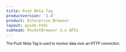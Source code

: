 ```yaml
---
title: Push Meta Tag
productversion: '1.4'
product: Enterprise Browser
layout: guide.html
subhead: PocketBrowser 3.x APIs
---
```


The Push Meta Tag is used to receive data over an HTTP connection.

<html>
  <head>
    <META http-equiv="Content-Type" content="text/html; charset=utf-8">
    <style>
					body
					{
					font-family:verdana,arial,helvetica;
					font-size:x-small;
					margin:20;
					}
					h1
					{
					font-family:verdana,arial,helvetica;
					font-size:medium;
					font-weight:bold;
					}
					th
					{
					font-family:verdana,arial,helvetica;
					font-size:x-small;
					font-weight:bold;
					text-align:left;
					background-color:#CCCCCC;
					}
					td
					{
					font-family:verdana,arial,helvetica;
					font-size:x-small;
					text-align:left;
					}
					.clsRef
					{
					font-family:verdana,arial,helvetica;
					font-size:small;
					color:#003399;
					font-weight:bold;
					text-align:left;
					}
					.clsSyntax
					{
					font-family:courier;
					font-size:x-small;
					text-align:left;
					background-color:#ffffff;
					}
					.clsSyntaxHeadings
					{
					font-family:verdana,arial,helvetica;
					font-size:x-small;
					font-weight:bold;
					text-align:left;
					color:#000066;
					background-color:#efeff7;
					border-bottom: #c8cdde 1px solid;
					}
					.clsSyntaxCells
					{
					font-family:verdana,arial,helvetica;
					font-size:x-small;
					text-align:left;
					background-color:#f7f7ff;
					border-bottom: #d5d5d3 1px solid;
					}
				</style>
    <title>Push</title><script type="text/javascript" language="Javascript">
					
					function ToggleSpan(SpanId, ImgID)
					{
						var path = '../Resources/'
					//Toggle the span view on or off
					var Rollup = document.all.item(SpanId);
					var RollupImg = document.all.item(ImgID);
					var ToggleExpand = path + 'ToggleExpand.gif';
					var ToggleCollapse = path + 'ToggleCollapse.gif';
					Rollup.style.display = (Rollup.style.display=='none' ? 'block' : 'none');
					RollupImg.src = (Rollup.style.display=='none' ? ToggleExpand : ToggleCollapse);
					}

					function CopyTemplate(sControl)
					{
					//Copy the template values held in the appropriate textarea to clipboard
					if (window.clipboardData)
					{
					window.clipboardData.setData("Text", document.all.item(sControl).value);
					}
					return false;
					}
					
				</script></head>
  <body topmargin="0" leftmargin="0" marginheight="0" marginwidth="0" bgcolor="#ffffff" text="#000000">
    <hr size="1">
    <div id="SyntaxSpan" style="display:block">
      <blockquote>
        <table class="clsSyntax" cellspacing="1" cellpadding="3" width="95%">
          <tr>
            <th class="clsSyntaxHeadings">Push (META Tag) Syntax
						</th>
          </tr>
          <tr>
            <td class="clsSyntaxCells">
              <p>&lt;META HTTP-Equiv="Push" content="[Parameter]"&gt;</p>
            </td>
          </tr>
          <tr>
            <td class="clsSyntaxCells">
              <p>&lt;META HTTP-Equiv="Push" content="[Parameter:Attribute]"&gt;</p>
            </td>
          </tr>
          <tr>
            <td class="clsSyntaxCells">
              <p>&lt;META HTTP-Equiv="Push" contents="Detected:url('[jsFunction | url]')"&gt;</p>
            </td>
          </tr>
        </table>
      </blockquote><br></div>
    <div id="ParametersWOSpan" style="display:block">
      <blockquote>
				Items listed in this section indicate methods or, in some cases, indicate parameters which will be retrieved.
				<BR><BR><table class="clsSyntax" cellspacing="1" cellpadding="3" width="95%">
          <col width="10%">
          <col width="68%">
          <col width="22%">
          <tr>
            <th class="clsSyntaxHeadings">Name</th>
            <th class="clsSyntaxHeadings">Description</th>
            <th class="clsSyntaxHeadings">
              <table cellspacing="0" cellpadding="0">
                <tr>
                  <td width="85%" class="clsSyntaxHeadings" style="border-bottom-style: none;">Default Value</td>
                </tr>
              </table>
            </th>
          </tr>
          <tr>
            <td valign="top" class="clsSyntaxCells"><b>Start</b></td>
            <td valign="top" class="clsSyntaxCells">Starts the server. Must be after the &lt;port&gt; tag.</td>
            <td valign="top" class="clsSyntaxCells">
										N/A
									</td>
          </tr>
          <tr>
            <td valign="top" class="clsSyntaxCells"><b>Stop</b></td>
            <td valign="top" class="clsSyntaxCells">Stops the server.</td>
            <td valign="top" class="clsSyntaxCells">
										N/A
									</td>
          </tr>
        </table>
        <table cellspacing="1" cellpadding="3" width="95%">
          <col width="78%">
          <col width="8%">
          <col width="1%">
          <col width="5%">
          <col width="1%">
          <col width="5%">
          <col width="2%">
          <tr align="right">
            <td></td>
            <td valign="bottom" style="border-bottom-style: none;font-weight:normal;font-size:xx-small;"><nobr><b>Copy methods template to clipboard:</b></nobr></td>
            <td></td>
            <td valign="bottom" style="border-bottom-style: none;font-weight:normal;font-size:xx-small;"><nobr><img id="imgCopyDefaultsWO" alt="Copy META Tag template to clipboard" onclick="CopyTemplate('txtMETATemplateWO')" onmouseover="this.style.cursor='hand'" src="../Resources/CopyDefaults.gif">
									META Tags
								</nobr></td>
            <td></td>
            <td valign="middle" style="border-bottom-style: none;font-weight:normal;font-size:xx-small;"><nobr><img id="imgCopyDefaultsWO" alt="Copy Javascript template to clipboard" onclick="CopyTemplate('txtJavascriptTemplateWO')" onmouseover="this.style.cursor='hand'" src="../Resources/CopyDefaults.gif">
									Javascript
								</nobr></td>
            <td></td>
          </tr>
        </table>
        <div style="display:none"><textarea id="txtMETATemplateWO">&lt;!-- 
The Push META Tag is used to receive data over an HTTP connection.
--&gt;

&lt;!-- &lt;META HTTP-Equiv="Push" Content="Start"&gt; --&gt;      &lt;!-- Starts the server. Must be after the &lt;port&gt; tag. --&gt;
&lt;!-- &lt;META HTTP-Equiv="Push" Content="Stop"&gt; --&gt;      &lt;!-- Stops the server. --&gt;</textarea></div>
        <div style="display:none"><textarea id="txtJavascriptTemplateWO">&lt;script&gt;
   /*
   The Push META Tag is used to receive data over an HTTP connection.
   */

   function doPushInit()
   {
      var objGeneric = new ActiveXObject("PocketBrowser.Generic");

      //objGeneric.InvokeMETAFunction('Push', 'Start');      /* Starts the server. Must be after the &lt;port&gt; tag. */
      //objGeneric.InvokeMETAFunction('Push', 'Stop');      /* Stops the server. */

   }
&lt;/script&gt;</textarea></div>
      </blockquote><br></div>
    <div id="ParametersWSpan" style="display:block">
      <blockquote>
				Items listed in this section indicate parameters, or attributes which can be set.
				<BR><BR><table class="clsSyntax" cellspacing="1" cellpadding="3" width="95%">
          <col width="20%">
          <col width="20%">
          <col width="38%">
          <col width="22%">
          <tr>
            <th class="clsSyntaxHeadings">Name</th>
            <th class="clsSyntaxHeadings">Possible Values</th>
            <th class="clsSyntaxHeadings">Description</th>
            <th class="clsSyntaxHeadings">
              <table cellspacing="0" cellpadding="0">
                <tr>
                  <td width="85%" class="clsSyntaxHeadings" style="border-bottom-style: none;">Default Value</td>
                </tr>
              </table>
            </th>
          </tr>
          <tr>
            <td valign="top" class="clsSyntaxCells"><b>Port:[Value]
													</b></td>
            <td valign="top" class="clsSyntaxCells">0 - 65535</td>
            <td valign="top" class="clsSyntaxCells">Port number to listen on.</td>
            <td valign="top" class="clsSyntaxCells">80</td>
          </tr>
          <tr>
            <td valign="top" class="clsSyntaxCells"><b>Passkey:[Value]
													</b></td>
            <td valign="top" class="clsSyntaxCells">Any string</td>
            <td valign="top" class="clsSyntaxCells">If specified then the client must include passkey=value in the passed parameters. Case sensitive.</td>
            <td valign="top" class="clsSyntaxCells">Empty (no passkey required)</td>
          </tr>
          <tr>
            <td valign="top" class="clsSyntaxCells"><b>Response:[Value]
													</b></td>
            <td valign="top" class="clsSyntaxCells">Filename</td>
            <td valign="top" class="clsSyntaxCells">Name of the HTML file to return to the client after a successful request.</td>
            <td valign="top" class="clsSyntaxCells">Empty (a short default HTML response is sent)</td>
          </tr>
          <tr>
            <td valign="top" class="clsSyntaxCells"><b>Path:[Value]
													</b></td>
            <td valign="top" class="clsSyntaxCells">Virtual path</td>
            <td valign="top" class="clsSyntaxCells">The client must include this in the HTTP request (after the address and before the parameters).  The forward slash '/' should be used as the directory delimiter.</td>
            <td valign="top" class="clsSyntaxCells">Empty (any path is accepted)</td>
          </tr>
          <tr>
            <td valign="top" class="clsSyntaxCells"><b>Unattended:[Value]
													</b></td>
            <td valign="top" class="clsSyntaxCells">ENABLED or DISABLED</td>
            <td valign="top" class="clsSyntaxCells">Enables or disables unattended mode - see Remarks for details.</td>
            <td valign="top" class="clsSyntaxCells">DISABLED</td>
          </tr>
        </table>
        <table cellspacing="1" cellpadding="3" width="95%">
          <col width="78%">
          <col width="8%">
          <col width="1%">
          <col width="5%">
          <col width="1%">
          <col width="5%">
          <col width="2%">
          <tr align="right">
            <td></td>
            <td valign="bottom" style="border-bottom-style: none;font-weight:normal;font-size:xx-small;"><nobr><b>Copy parameters template to clipboard:</b></nobr></td>
            <td></td>
            <td valign="bottom" style="border-bottom-style: none;font-weight:normal;font-size:xx-small;"><nobr><img id="imgCopyDefaultsW" alt="Copy META Tag template to clipboard" onclick="CopyTemplate('txtMETATemplateW')" onmouseover="this.style.cursor='hand'" src="../Resources/CopyDefaults.gif">
									META Tags
								</nobr></td>
            <td></td>
            <td valign="middle" style="border-bottom-style: none;font-weight:normal;font-size:xx-small;"><nobr><img id="imgCopyDefaultsW" alt="Copy Javascript template to clipboard" onclick="CopyTemplate('txtJavascriptTemplateW')" onmouseover="this.style.cursor='hand'" src="../Resources/CopyDefaults.gif">
									Javascript
								</nobr></td>
            <td></td>
          </tr>
        </table>
        <div style="display:none"><textarea id="txtMETATemplateW">&lt;!-- 
The Push META Tag is used to receive data over an HTTP connection.
--&gt;

&lt;!-- &lt;META HTTP-Equiv="Push" Content="Port:[Value]"&gt; --&gt;      &lt;!-- Port number to listen on. --&gt;
&lt;!-- &lt;META HTTP-Equiv="Push" Content="Passkey:[Value]"&gt; --&gt;      &lt;!-- If specified then the client must include passkey=value in the passed parameters. Case sensitive. --&gt;
&lt;!-- &lt;META HTTP-Equiv="Push" Content="Response:[Value]"&gt; --&gt;      &lt;!-- Name of the HTML file to return to the client after a successful request. --&gt;
&lt;!-- &lt;META HTTP-Equiv="Push" Content="Path:[Value]"&gt; --&gt;      &lt;!-- The client must include this in the HTTP request (after the address and before the parameters).  The forward slash '/' should be used as the directory delimiter. --&gt;
&lt;!-- &lt;META HTTP-Equiv="Push" Content="Unattended:[Value]"&gt; --&gt;      &lt;!-- Enables or disables unattended mode - see Remarks for details. --&gt;</textarea></div>
        <div style="display:none"><textarea id="txtJavascriptTemplateW">&lt;script&gt;
   /*
   The Push META Tag is used to receive data over an HTTP connection.
   */

   function doPushInit()
   {
      var objGeneric = new ActiveXObject("PocketBrowser.Generic");

      //objGeneric.InvokeMETAFunction('Push', 'Port:[Value]');      /* Port number to listen on. */
      //objGeneric.InvokeMETAFunction('Push', 'Passkey:[Value]');      /* If specified then the client must include passkey=value in the passed parameters. Case sensitive. */
      //objGeneric.InvokeMETAFunction('Push', 'Response:[Value]');      /* Name of the HTML file to return to the client after a successful request. */
      //objGeneric.InvokeMETAFunction('Push', 'Path:[Value]');      /* The client must include this in the HTTP request (after the address and before the parameters).  The forward slash '/' should be used as the directory delimiter. */
      //objGeneric.InvokeMETAFunction('Push', 'Unattended:[Value]');      /* Enables or disables unattended mode - see Remarks for details. */

   }
&lt;/script&gt;</textarea></div>
      </blockquote><br></div>
    <div id="ReturnsSpan" style="display:block">
      <blockquote>
        <p>
					Modules return information back to their web pages via retrieval tags, for example the scanner has a retrieval tag called 'DecodeEvent' which is called whenever it decodes a barcode.  To register to receive a retrieval tag call the module as follows:
					<blockquote>
            <pre class="clsSyntaxCells">&lt;META HTTP-Equiv="[Module]" content="[RetrievalTag]:url('[URI]')"&gt;</pre>
						So to register to retrieve the Scanner's DecodeEvent the following syntax would be used:
						<pre class="clsSyntaxCells">&lt;META HTTP-Equiv="Scanner" content="DecodeEvent:url('Javascript:doScan('%6', '%s', %3, '%2');')"&gt;</pre>
          </blockquote><BR><P>
					Retrieval tags return information by replacing the text in place holders, defined as '%s' or '%&lt;number&gt;'.  Each place holder represents 1 return value with '%s' being populated sequentially or '%&lt;number&gt;' providing direct acces to the desired value.
					</P>
          <blockquote>
            <p>
								If the content for the Scanner's DecodeEvent is:<BR><pre class="clsSyntaxCells">"url('Javascript:doScan('%6', '%s', %3, '%2');')"</pre><BR>
								The function would be called as follows:<BR><pre class="clsSyntaxCells">"Javascript:doScan('Decode', '5449000053879', 0x35, 'SCN:EAN13');"</pre><BR></p>
          </blockquote>
        </p><br><DIV class="clsRef">Detected</DIV>
        <DIV></DIV><BR><table class="clsSyntax" cellspacing="1" cellpadding="3" width="95%">
          <col width="3%">
          <col width="20%">
          <col width="77%">
          <tr>
            <th class="clsSyntaxHeadings">ID</th>
            <th class="clsSyntaxHeadings">Name</th>
            <th class="clsSyntaxHeadings">Description</th>
          </tr>
          <tr>
            <td class="clsSyntaxCells" valign="top">1</td>
            <td class="clsSyntaxCells" valign="top"><b>value</b></td>
            <td class="clsSyntaxCells" style="text-align:left;">One value is returned for each name=value pair in the HTTP request.</td>
          </tr>
        </table>
        <div style="display:none"><textarea id="ID0ESD">&lt;!-- &lt;META HTTP-Equiv="Push" Content="Detected:url('JavaScript:fnJSCallbackHandler('%1');')"&gt; --&gt;</textarea></div>
        <div style="display:none"><textarea rows="20" cols="200" id="ID0EWD">&lt;script&gt;
   /*
   function doPushInit()
   {
      var objGeneric = new ActiveXObject("PocketBrowser.Generic");

      //objGeneric.InvokeMETAFunction('Push', 'Detected:url('JavaScript:fnJSCallbackHandler('%1');')');      /*  */

   }
&lt;/script&gt;</textarea></div>
        <table cellspacing="1" cellpadding="3" width="95%">
          <col width="78%">
          <col width="8%">
          <col width="1%">
          <col width="5%">
          <col width="1%">
          <col width="5%">
          <col width="2%">
          <tr align="right">
            <td></td>
            <td valign="bottom" style="border-bottom-style: none;font-weight:normal;font-size:xx-small;"><nobr><b>Copy this return value template to clipboard:</b></nobr></td>
            <td></td>
            <td valign="bottom" style="border-bottom-style: none;font-weight:normal;font-size:xx-small;"><nobr><img id="imgCopyDefaultsReturn" alt="Copy META Tag template to clipboard" onmouseover="this.style.cursor='hand'" src="../Resources/CopyDefaults.gif" onclick="CopyTemplate('ID0ESD');">
									META Tags
								</nobr></td>
            <td></td>
            <td valign="middle" style="border-bottom-style: none;font-weight:normal;font-size:xx-small;"><nobr><img id="imgCopyDefaultsWO" alt="Copy Javascript template to clipboard" onmouseover="this.style.cursor='hand'" src="../Resources/CopyDefaults.gif" onclick="CopyTemplate('ID0EWD');">
									Javascript
								</nobr></td>
            <td></td>
          </tr>
        </table><br><br></blockquote><br></div>
    <div id="ExamplesSpan" style="display:block">
      <blockquote>
        <p>
The code below configures the server to listen on port 8080, to accept only requests to the virtual path \push and to require a passkey of 'secret'. Assuming the device has IP address 1.2.3.4 then browsing to the following URL will cause the Javascript function onPush() to be called with the parameters 'hello' and 'world': http://1.2.3.4:8080/push?name1=hello&amp;name2=world&amp;passkey=secret. The browser will receive the contents of the file \ok.hmtl as response.
      </p>
        <table class="clsSyntax" cellspacing="1" cellpadding="3" width="95%">
          <tr>
            <td>
              <pre class="clsSyntaxCells">
        &lt;META HTTP-Equiv="Push" Content="Port:8080"&gt;
        &lt;META HTTP-Equiv="Push" Content="Passkey:secret"&gt;
        &lt;META HTTP-Equiv="Push" Content="Path:/push"&gt;
        &lt;META HTTP-Equiv="Push" Content="Response:/ok.hmtl"&gt;
        &lt;META HTTP-Equiv="Push-Detected" Content="url('Javascript:onPush('%s','%s');')"&gt;
        &lt;META HTTP-Equiv="Push" Content="Start"&gt;
      </pre>
            </td>
          </tr>
        </table>
        <table cellspacing="1" cellpadding="3" width="95%">
          <col width="85%">
          <col width="15%">
          <tr align="right">
            <td></td>
            <td valign="bottom" style="border-bottom-style: none;font-weight:normal;font-size:xx-small;"><nobr><img id="imgCopyDefaults" alt="Copy example to clipboard" onmouseover="this.style.cursor='hand'" src="../Resources/CopyDefaults.gif" onclick="CopyTemplate('ID0EAF');">
									Copy example to clipboard
								</nobr></td>
          </tr>
        </table>
        <div id="Examples" style="display:none"><textarea id="ID0EAF">&lt;!--The code below configures the server to listen on port 8080, to accept only requests to the virtual path \push and to require a passkey of 'secret'. Assuming the device has IP address 1.2.3.4 then browsing to the following URL will cause the Javascript function onPush() to be called with the parameters 'hello' and 'world': http://1.2.3.4:8080/push?name1=hello&amp;name2=world&amp;passkey=secret. The browser will receive the contents of the file \ok.hmtl as response.--&gt;
        &lt;META HTTP-Equiv="Push" Content="Port:8080"&gt;
        &lt;META HTTP-Equiv="Push" Content="Passkey:secret"&gt;
        &lt;META HTTP-Equiv="Push" Content="Path:/push"&gt;
        &lt;META HTTP-Equiv="Push" Content="Response:/ok.hmtl"&gt;
        &lt;META HTTP-Equiv="Push-Detected" Content="url('Javascript:onPush('%s','%s');')"&gt;
        &lt;META HTTP-Equiv="Push" Content="Start"&gt;
      </textarea></div>
        <p>
To enable unattended mode:
      </p>
        <table class="clsSyntax" cellspacing="1" cellpadding="3" width="95%">
          <tr>
            <td>
              <pre class="clsSyntaxCells">
        &lt;META HTTP-Equiv="push" Content="unattended:enabled"&gt;
      </pre>
            </td>
          </tr>
        </table>
        <table cellspacing="1" cellpadding="3" width="95%">
          <col width="85%">
          <col width="15%">
          <tr align="right">
            <td></td>
            <td valign="bottom" style="border-bottom-style: none;font-weight:normal;font-size:xx-small;"><nobr><img id="imgCopyDefaults" alt="Copy example to clipboard" onmouseover="this.style.cursor='hand'" src="../Resources/CopyDefaults.gif" onclick="CopyTemplate('ID0EHF');">
									Copy example to clipboard
								</nobr></td>
          </tr>
        </table>
        <div id="Examples" style="display:none"><textarea id="ID0EHF">&lt;!-- 
To enable unattended mode:
--&gt;
        &lt;META HTTP-Equiv="push" Content="unattended:enabled"&gt;
      </textarea></div>
      </blockquote>
    </div>
    <div id="RemarksSpan" style="display:block">
      <blockquote>
        <DIV class="clsRef">HTTP request format</DIV>
        <DIV style="font-family:verdana,arial,helvetica;font-size:x-small;">
The push server accepts both GET and POST requests. For GET requests the parameters and values are specified in the URL, while for POST requests the request body should hold the parameters and values in url encoded form. The virtual path in the URL must be as specified by the &lt;path&gt; tag, or can be anything if the tag isn't present. The parameters must include 'passkey' with the correct value if the &lt;passkey&gt; tag is present. 
      </DIV>
        <pre style="font-family:courier;font-size:small;"></pre>
        <DIV class="clsRef">Returned values</DIV>
        <DIV style="font-family:verdana,arial,helvetica;font-size:x-small;">
When a valid request is received the specified destination URL is called with one '%s' per parameter/value pair in the request. Only the values are returned; the parameter names are discarded. The 'passkey' parameter and value are ignored if present.
      </DIV>
        <pre style="font-family:courier;font-size:small;"></pre>
        <DIV class="clsRef">Allowed characters</DIV>
        <DIV style="font-family:verdana,arial,helvetica;font-size:x-small;">
Only alphanumeric characters and the characters $-_.+!*'(), are allowed in a URL (see RFC 1738). Any other characters will cause undefined behaviour. Ensure that the passkey uses only valid characters.
      </DIV>
        <pre style="font-family:courier;font-size:small;"></pre>
        <DIV class="clsRef">Unattended mode</DIV>
        <DIV style="font-family:verdana,arial,helvetica;font-size:x-small;">
Normally when a device enters suspend mode, either because it has been idle for a certain time or because the power key was pressed, all the device subsystems are switched off, including the wireless network. When unattended mode is enabled however the device keeps enough subsystems powered that applications continue to run, and it can still respond to Push requests. Note that unattended mode 
uses significantly more battery power.
      </DIV>
        <pre style="font-family:courier;font-size:small;"></pre>
      </blockquote><br></div>
    <div id="InfoSpan" style="display:block">
      <blockquote>
        <table>
          <tr>
            <th>Supported Platforms</th>
            <td>Windows CE, Windows Mobile</td>
          </tr>
          <tr>
            <th>Persistence</th>
            <td>This tag is persistent.</td>
          </tr>
          <tr>
            <th>Minimum Requirements</th>
            <td>Network Stack.</td>
          </tr>
        </table>
      </blockquote><br></div>
    <div id="DefaultParamsSpan" style="display:none">
      <pre><textarea id="DefaultParameters"></textarea></pre>
    </div>
    <hr size="1">
    <div align="right">© 2016 Symbol Technologies, Inc. All rights reserved.</div>
  </body>
</html>
